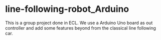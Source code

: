 # line-following-robot_Arduino
This is a group project done in ECL. We use a Arduino Uno board as out controller and add some features beyond from the classical line following car. 

